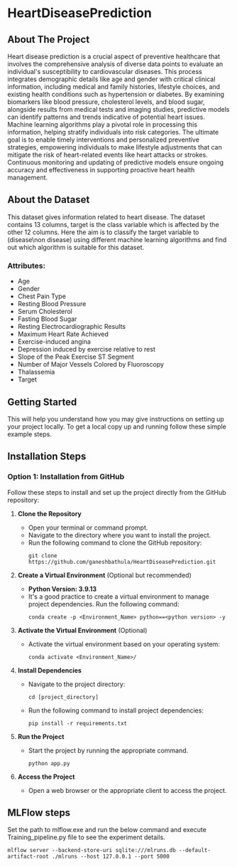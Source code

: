 # HeartDiseasePrediction

## About The Project

Heart disease prediction is a crucial aspect of preventive healthcare that involves the comprehensive analysis of diverse data points to evaluate an individual's susceptibility to cardiovascular diseases. This process integrates demographic details like age and gender with critical clinical information, including medical and family histories, lifestyle choices, and existing health conditions such as hypertension or diabetes. By examining biomarkers like blood pressure, cholesterol levels, and blood sugar, alongside results from medical tests and imaging studies, predictive models can identify patterns and trends indicative of potential heart issues. Machine learning algorithms play a pivotal role in processing this information, helping stratify individuals into risk categories. The ultimate goal is to enable timely interventions and personalized preventive strategies, empowering individuals to make lifestyle adjustments that can mitigate the risk of heart-related events like heart attacks or strokes. Continuous monitoring and updating of predictive models ensure ongoing accuracy and effectiveness in supporting proactive heart health management.

## About the Dataset

This dataset gives information related to heart disease. The dataset contains 13 columns, target is the class variable which is affected by the other 12 columns. Here the aim is to classify the target variable to (disease\non disease) using different machine learning algorithms and find out which algorithm is suitable for this dataset.
<br><be>

<h3>Attributes:</h3> 

 - Age 
 - Gender 
 - Chest Pain Type
 - Resting Blood Pressure
 - Serum Cholesterol 
 - Fasting Blood Sugar 
 - Resting Electrocardiographic Results
 - Maximum Heart Rate Achieved
 - Exercise-induced angina
 - Depression induced by exercise relative to rest
 - Slope of the Peak Exercise ST Segment
 - Number of Major Vessels Colored by Fluoroscopy
 - Thalassemia
 - Target

## Getting Started

This will help you understand how you may give instructions on setting up your project locally.
To get a local copy up and running follow these simple example steps.

## Installation Steps

### Option 1: Installation from GitHub

Follow these steps to install and set up the project directly from the GitHub repository:

1. **Clone the Repository**
   - Open your terminal or command prompt.
   - Navigate to the directory where you want to install the project.
   - Run the following command to clone the GitHub repository:
     ```
     git clone https://github.com/ganeshbathula/HeartDiseasePrediction.git
     ```
2. **Create a Virtual Environment** (Optional but recommended)
   
   - **Python Version: 3.9.13**
   - It's a good practice to create a virtual environment to manage project dependencies. Run the following command:
     ```
     conda create -p <Environment_Name> python==<python version> -y
     ```

4. **Activate the Virtual Environment** (Optional)
   - Activate the virtual environment based on your operating system:
       ```
       conda activate <Environment_Name>/
       ```

5. **Install Dependencies**
   - Navigate to the project directory:
     ```
     cd [project_directory]
     ```
   - Run the following command to install project dependencies:
     ```
     pip install -r requirements.txt
     ```

6. **Run the Project**
   - Start the project by running the appropriate command.
     ```
     python app.py
     ```

7. **Access the Project**
   - Open a web browser or the appropriate client to access the project.
  
## MLFlow steps

Set the path to mlflow.exe and run the below command and execute Training_pipeline.py file to see the experiment details.
```
mlflow server --backend-store-uri sqlite:///mlruns.db --default-artifact-root ./mlruns --host 127.0.0.1 --port 5000
```

